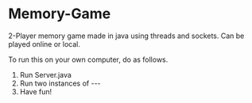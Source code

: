 # Memory-Game
2-Player memory game made in java using threads and sockets. Can be played online or local. 

To run this on your own computer, do as follows.
1. Run Server.java
2. Run two instances of ---
3. Have fun!
